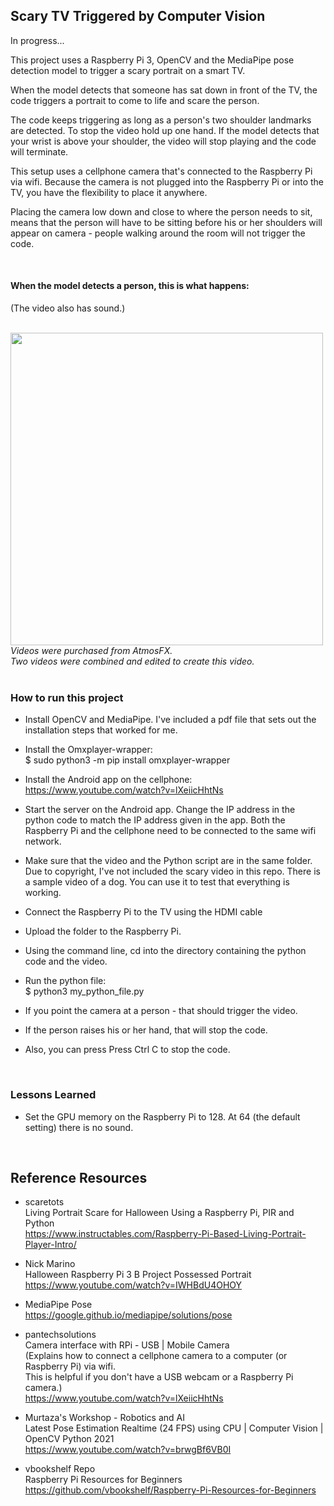## Scary TV Triggered by Computer Vision

In progress...

This project uses a Raspberry Pi 3, OpenCV and the MediaPipe pose detection model to trigger a scary portrait on a smart TV. 

When the model detects that someone has sat down in front of the TV, the code triggers a portrait to come to life and scare the person. 

The code keeps triggering as long as a person's two shoulder landmarks are detected. To stop the video hold up one hand. If the model detects that your wrist is above your shoulder, the video will stop playing and the code will terminate.

This setup uses a cellphone camera that's connected to the Raspberry Pi via wifi. Because the camera is not plugged into the Raspberry Pi or into the TV, you have the flexibility to place it anywhere.

Placing the camera low down and close to where the person needs to sit, means that the person will have to be sitting before his or her shoulders will appear on camera - people walking around the room will not trigger the code.

<br>

#### When the model detects a person, this is what happens:
(The video also has sound.)

<br>
<img src="https://github.com/vbookshelf/Scary-TV-Triggered-by-Computer-Vision/blob/main/images/scare-portrait5.gif" width="500"></img>
<i>Videos were purchased from AtmosFX.<br>
Two videos were combined and edited to create this video.</i>
<br>

<br>


### How to run this project

- Install OpenCV and MediaPipe. I've included a pdf file that sets out the installation steps that worked for me.
- Install the Omxplayer-wrapper:<br>
$ sudo python3 -m pip install omxplayer-wrapper


- Install the Android app on the cellphone:<br>
https://www.youtube.com/watch?v=lXeiicHhtNs
- Start the server on the Android app. Change the IP address in the python code to match the IP address given in the app. Both the Raspberry Pi and the cellphone need to be connected to the same wifi network.

- Make sure that the video and the Python script are in the same folder. Due to copyright, I've not included the scary video in this repo. There is a sample video of a dog. You can use it to test that everything is working.
- Connect the Raspberry Pi to the TV using the HDMI cable
- Upload the folder to the Raspberry Pi.


- Using the command line, cd into the directory containing the python code and the video.
- Run the python file:<br>
$ python3 my_python_file.py

- If you point the camera at a person - that should trigger the video.
- If the person raises his or her hand, that will stop the code.
- Also, you can press Press Ctrl C to stop the code.

<br>

### Lessons Learned

- Set the GPU memory on the Raspberry Pi to 128. At 64 (the default setting) there is no sound.

<br>

## Reference Resources

- scaretots<br>
Living Portrait Scare for Halloween Using a Raspberry Pi, PIR and Python<br>
https://www.instructables.com/Raspberry-Pi-Based-Living-Portrait-Player-Intro/

- Nick Marino<br>
Halloween Raspberry Pi 3 B Project Possessed Portrait<br>
https://www.youtube.com/watch?v=IWHBdU4OHOY

- MediaPipe Pose<br>
https://google.github.io/mediapipe/solutions/pose

- pantechsolutions<br>
Camera interface with RPi - USB | Mobile Camera<br>
(Explains how to connect a cellphone camera to a computer (or Raspberry Pi) via wifi.<br>
This is helpful if you don't have a USB webcam or a Raspberry Pi camera.)<br>
https://www.youtube.com/watch?v=lXeiicHhtNs

- Murtaza's Workshop - Robotics and AI<br>
Latest Pose Estimation Realtime (24 FPS) using CPU | Computer Vision | OpenCV Python 2021<br>
https://www.youtube.com/watch?v=brwgBf6VB0I

- vbookshelf Repo<br>
Raspberry Pi Resources for Beginners<br>
https://github.com/vbookshelf/Raspberry-Pi-Resources-for-Beginners


<br>
